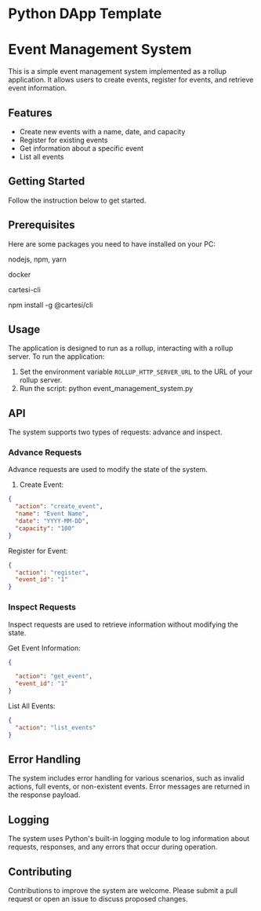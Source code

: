# Python DApp Template

# Event Management System

This is a simple event management system implemented as a rollup application. It allows users to create events, register for events, and retrieve event information.

## Features

- Create new events with a name, date, and capacity
- Register for existing events
- Get information about a specific event
- List all events

## Getting Started
Follow the instruction below to get started.

## Prerequisites
Here are some packages you need to have installed on your PC:

nodejs, npm, yarn

docker

cartesi-cli

npm install -g @cartesi/cli

## Usage

The application is designed to run as a rollup, interacting with a rollup server. To run the application:

1. Set the environment variable `ROLLUP_HTTP_SERVER_URL` to the URL of your rollup server.
2. Run the script: python event_management_system.py

## API

The system supports two types of requests: advance and inspect.

### Advance Requests

Advance requests are used to modify the state of the system.

1. Create Event:
```json
{
  "action": "create_event",
  "name": "Event Name",
  "date": "YYYY-MM-DD",
  "capacity": "100"
}
```



Register for Event:
```json
{
  "action": "register",
  "event_id": "1"
}
```

### Inspect Requests

Inspect requests are used to retrieve information without modifying the state.

Get Event Information:
```json
{

  "action": "get_event",
  "event_id": "1"
}
```

List All Events:
```json
{
  "action": "list_events"
}
```

## Error Handling
The system includes error handling for various scenarios, such as invalid actions, full events, or non-existent events. Error messages are returned in the response payload.

## Logging
The system uses Python's built-in logging module to log information about requests, responses, and any errors that occur during operation.

## Contributing
Contributions to improve the system are welcome. Please submit a pull request or open an issue to discuss proposed changes.
